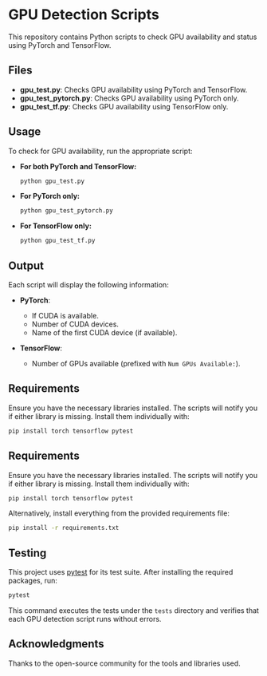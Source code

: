 # GPU Detection Scripts

This repository contains Python scripts to check GPU availability and status using PyTorch and TensorFlow.

## Files

- **gpu_test.py**: Checks GPU availability using PyTorch and TensorFlow.
- **gpu_test_pytorch.py**: Checks GPU availability using PyTorch only.
- **gpu_test_tf.py**: Checks GPU availability using TensorFlow only.

## Usage

To check for GPU availability, run the appropriate script:

- **For both PyTorch and TensorFlow:**
  ```bash
  python gpu_test.py
  ```
- **For PyTorch only:**
  ```bash
  python gpu_test_pytorch.py
  ```
- **For TensorFlow only:**
  ```bash
  python gpu_test_tf.py
  ```

## Output

Each script will display the following information:

- **PyTorch**: 
  - If CUDA is available.
  - Number of CUDA devices.
  - Name of the first CUDA device (if available).
  
- **TensorFlow**:
  - Number of GPUs available (prefixed with `Num GPUs Available:`).

## Requirements

Ensure you have the necessary libraries installed. The scripts will notify you
if either library is missing. Install them individually with:

```bash
pip install torch tensorflow pytest
```


## Requirements

Ensure you have the necessary libraries installed. The scripts will notify you
if either library is missing. Install them individually with:

```bash
pip install torch tensorflow pytest
```

Alternatively, install everything from the provided requirements file:

```bash
pip install -r requirements.txt
```

## Testing

This project uses [pytest](https://pytest.org/) for its test suite. After
installing the required packages, run:

```bash
pytest
```

This command executes the tests under the `tests` directory and verifies that
each GPU detection script runs without errors.

## Acknowledgments

Thanks to the open-source community for the tools and libraries used.
